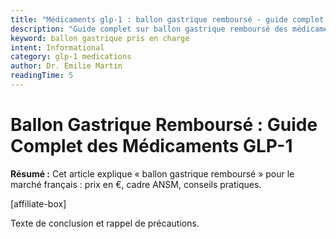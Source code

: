 ```yaml
---
title: "Médicaments glp-1 : ballon gastrique remboursé - guide complet france 2025"
description: "Guide complet sur ballon gastrique remboursé des médicaments GLP-1. Posologie, effets et prix en France 2025. Conseils médicaux certifiés. Informations vérifiées par des professionnels de santé."
keyword: ballon gastrique pris en charge
intent: Informational
category: glp-1 medications
author: Dr. Émilie Martin
readingTime: 5
---
```


# Ballon Gastrique Remboursé : Guide Complet des Médicaments GLP-1

**Résumé :** Cet article explique « ballon gastrique remboursé » pour le marché français : prix en €, cadre ANSM, conseils pratiques.


[affiliate-box]

Texte de conclusion et rappel de précautions.

























































